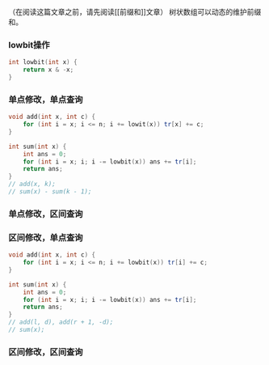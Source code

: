 （在阅读这篇文章之前，请先阅读[[前缀和]]文章）
树状数组可以动态的维护前缀和。
### lowbit操作
```cpp
int lowbit(int x) {
	return x & -x;
}
```
###  单点修改，单点查询
```cpp
void add(int x, int c) {
	for (int i = x; i <= n; i += lowit(x)) tr[x] += c;
}

int sum(int x) {
	int ans = 0;
	for (int i = x; i; i -= lowbit(x)) ans += tr[i];
	return ans;
}
// add(x, k);
// sum(x) - sum(k - 1);
```
### 单点修改，区间查询

### 区间修改，单点查询
```cpp
void add(int x, int c) {
	for (int i = x; i <= n; i += lowbit(x)) tr[i] += c;
}

int sum(int x) {
	int ans = 0;
	for (int i = x; i; i -= lowbit(x)) ans += tr[i];
	return ans;
}
// add(l, d), add(r + 1, -d);
// sum(x);
```
### 区间修改，区间查询
